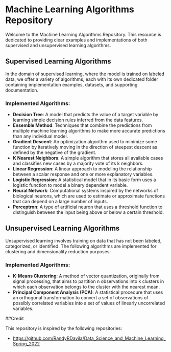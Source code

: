 
# Machine Learning Algorithms Repository

Welcome to the Machine Learning Algorithms Repository. This resource is dedicated to providing clear examples and implementations of both supervised and unsupervised learning algorithms. 

## Supervised Learning Algorithms

In the domain of supervised learning, where the model is trained on labeled data, we offer a variety of algorithms, each with its own dedicated folder containing implementation examples, datasets, and supporting documentation.

### Implemented Algorithms:

- **Decision Tree**: A model that predicts the value of a target variable by learning simple decision rules inferred from the data features.
- **Ensemble Method**: Techniques that combine the predictions from multiple machine learning algorithms to make more accurate predictions than any individual model.
- **Gradient Descent**: An optimization algorithm used to minimize some function by iteratively moving in the direction of steepest descent as defined by the negative of the gradient.
- **K Nearest Neighbors**: A simple algorithm that stores all available cases and classifies new cases by a majority vote of its k neighbors.
- **Linear Regression**: A linear approach to modeling the relationship between a scalar response and one or more explanatory variables.
- **Logistic Regression**: A statistical model that in its basic form uses a logistic function to model a binary dependent variable.
- **Neural Network**: Computational systems inspired by the networks of biological neurons, which are used to estimate or approximate functions that can depend on a large number of inputs.
- **Perceptron**: A type of artificial neuron that uses a threshold function to distinguish between the input being above or below a certain threshold.

## Unsupervised Learning Algorithms

Unsupervised learning involves training on data that has not been labeled, categorized, or identified. The following algorithms are implemented for clustering and dimensionality reduction purposes:

### Implemented Algorithms:

- **K-Means Clustering**: A method of vector quantization, originally from signal processing, that aims to partition n observations into k clusters in which each observation belongs to the cluster with the nearest mean.
- **Principal Component Analysis (PCA)**: A statistical procedure that uses an orthogonal transformation to convert a set of observations of possibly correlated variables into a set of values of linearly uncorrelated variables.

##Credit

This repository is inspired by the following repositories: 

- https://github.com/RandyRDavila/Data_Science_and_Machine_Learning_Spring_2022
